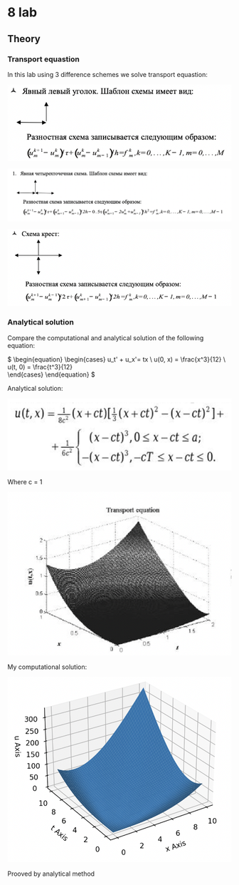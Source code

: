 # 8 lab

## Theory
### Transport equastion


In this lab using 3 difference schemes we solve transport equastion:



<p align="center">
  <img src="images/1.png">
</p>

<p align="center">
  <img src="images/2.png">
</p>

<p align="center">
  <img src="images/3.png">
</p>


### Analytical solution

Compare the computational and analytical solution of the following equation:

$
\begin{equation}
 \begin{cases}
    u_t' + u_x'= tx
    \\
   u(0, x) = \frac{x^3}{12}
   \\
   u(t, 0) = \frac{t^3}{12}  
 \end{cases}
\end{equation}
$

Analytical solution:

<p align="center">
  <img src="images/4.png">
</p>

Where c = 1

<p align="center">
  <img src="images/5.png">
</p>

My computational solution:

<p align="center">
  <img src="images/6.png">
</p>

Prooved by analytical method